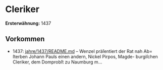 # Cleriker

**Ersterwähnung:** 1437

## Vorkommen
- 1437: [jahre/1437/README.md](../jahre/1437/README.md) – Wenzel präſentiert der Rat nah Ab=
ſterben Johann Pauls einen andern, Nickel Pirpos, Magde-
burgiſchen Cleriker, dem Domprobſt zu Naumburg m...
